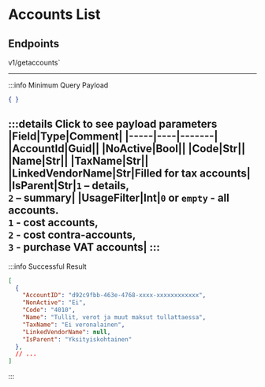 # Accounts List

## Endpoints

<!--@include: @/dist/md/api_url.md-->v1/getaccounts`

---
:::info Minimum Query Payload
```json
{ }
```

:::details Click to see payload parameters
|Field|Type|Comment|
|-----|----|-------|
|AccountId|Guid||
|NoActive|Bool||
|Code|Str||
|Name|Str||
|TaxName|Str||
|LinkedVendorName|Str|Filled for tax accounts|
|IsParent|Str|`1` – details,  <br>`2` – summary|
|UsageFilter|Int|`0` or `empty` - all accounts. <br>`1` - cost accounts, <br>`2` - cost contra-accounts, <br>`3` - purchase VAT accounts|
:::
---
:::info Successful Result
```json
[
  {
    "AccountID": "d92c9fbb-463e-4768-xxxx-xxxxxxxxxxxx",
    "NonActive": "Ei",
    "Code": "4010",
    "Name": "Tullit, verot ja muut maksut tullattaessa",
    "TaxName": "Ei veronalainen",
    "LinkedVendorName": null,
    "IsParent": "Yksityiskohtainen"
  },
  // ...
]
```
:::
